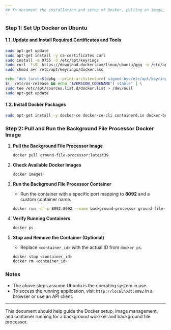 ```yaml
---
## To document the installation and setup of Docker, pulling an image, and running a container for background worker and background file processor.
---
```


### Step 1: Set Up Docker on Ubuntu

#### 1.1. **Update and Install Required Certificates and Tools**
   ```bash
   sudo apt-get update
   sudo apt-get install -y ca-certificates curl
   sudo install -m 0755 -d /etc/apt/keyrings
   sudo curl -fsSL https://download.docker.com/linux/ubuntu/gpg -o /etc/apt/keyrings/docker.asc
   sudo chmod a+r /etc/apt/keyrings/docker.asc
   ```

   ```bash
   echo "deb [arch=$(dpkg --print-architecture) signed-by=/etc/apt/keyrings/docker.asc] https://download.docker.com/linux/ubuntu \
   $(. /etc/os-release && echo "$VERSION_CODENAME") stable" | \
   sudo tee /etc/apt/sources.list.d/docker.list > /dev/null
   sudo apt-get update
   ```

#### 1.2. **Install Docker Packages**
   ```bash
   sudo apt-get install -y docker-ce docker-ce-cli containerd.io docker-buildx-plugin docker-compose-plugin
   ```



### Step 2: Pull and Run the Background File Processor Docker Image

1. **Pull the Background File Processor Image**
   ```bash
   docker pull ground-file-processor:latest39
   ```

2. **Check Available Docker Images**
   ```bash
   docker images
   ```

3. **Run the Background File Processor Container**
   - Run the container with a specific port mapping to **8092** and a custom container name.
   ```bash
   docker run -d -p 8092:8092 --name background-processor ground-file-processor:latest39
   ```

4. **Verify Running Containers**
   ```bash
   docker ps
   ```

5. **Stop and Remove the Container (Optional)**
   - Replace `<container_id>` with the actual ID from `docker ps`.
   ```bash
   docker stop <container_id>
   docker rm <container_id>
   ```

### Notes
- The above steps assume Ubuntu is the operating system in use.
- To access the running application, visit `http://localhost:8092` in a browser or use an API client.

--- 

This document should help guide the Docker setup, image management, and container running for a background wokrker and background file processor.
